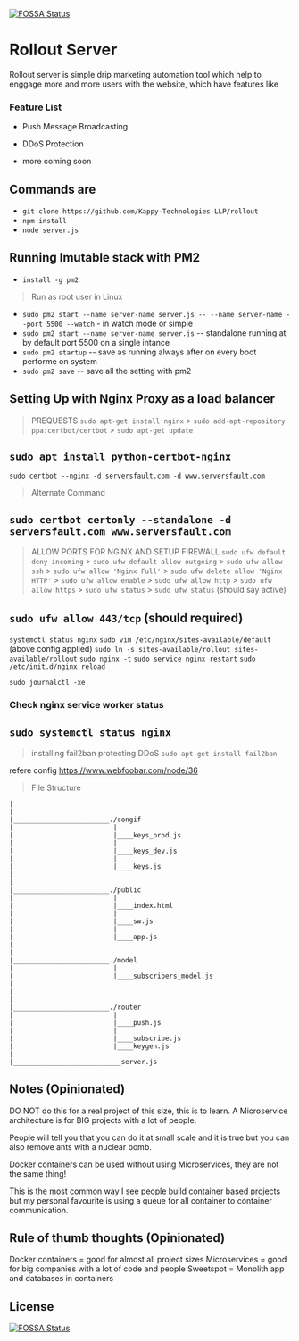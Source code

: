 [![FOSSA Status](https://app.fossa.io/api/projects/git%2Bgithub.com%2FKappy-Technologies-LLP%2Frollout.svg?type=shield)](https://app.fossa.io/projects/git%2Bgithub.com%2FKappy-Technologies-LLP%2Frollout?ref=badge_shield)

# Rollout Server

Rollout server is simple drip marketing automation tool which help to enggage more and more users with the website, which have features like

### Feature List

- Push Message Broadcasting
- DDoS Protection

- more coming soon

## Commands are

- `git clone https://github.com/Kappy-Technologies-LLP/rollout`
- `npm install`
- `node server.js`

## Running Imutable stack with PM2

- `install -g pm2`

> Run as root user in Linux

- `sudo pm2 start --name server-name server.js -- --name server-name --port 5500 --watch` - in watch mode or simple
- `sudo pm2 start --name server-name server.js` -- standalone running at by default port 5500 on a single intance
- `sudo pm2 startup` -- save as running always after on every boot performe on system
- `sudo pm2 save` -- save all the setting with pm2

## Setting Up with Nginx Proxy as a load balancer

> PREQUESTS
> `sudo apt-get install nginx` > `sudo add-apt-repository ppa:certbot/certbot` > `sudo apt-get update`

## `sudo apt install python-certbot-nginx`

`sudo certbot --nginx -d serversfault.com -d www.serversfault.com`

> Alternate Command

## `sudo certbot certonly --standalone -d serversfault.com www.serversfault.com`

> ALLOW PORTS FOR NGINX AND SETUP FIREWALL
> `sudo ufw default deny incoming` > `sudo ufw default allow outgoing` > `sudo ufw allow ssh` > `sudo ufw allow 'Nginx Full'` > `sudo ufw delete allow 'Nginx HTTP'` > `sudo ufw allow enable` > `sudo ufw allow http` > `sudo ufw allow https` > `sudo ufw status` > `sudo ufw status` (should say active)

## `sudo ufw allow 443/tcp` (should required)

`systemctl status nginx`
`sudo vim /etc/nginx/sites-available/default` (above config applied)
`sudo ln -s sites-available/rollout sites-available/rollout`
`sudo nginx -t`
`sudo service nginx restart`
`sudo /etc/init.d/nginx reload`

`sudo journalctl -xe`

### Check nginx service worker status

## `sudo systemctl status nginx`

> installing fail2ban protecting DDoS
> `sudo apt-get install fail2ban`

refere config https://www.webfoobar.com/node/36

> File Structure

```
|
|
|________________________./congif
|                         |
|                         |____keys_prod.js
|                         |
|                         |____keys_dev.js
|                         |
|                         |____keys.js
|
|
|________________________./public
|                         |
|                         |____index.html
|                         |
|                         |____sw.js
|                         |
|                         |____app.js
|
|
|________________________./model
|                         |
|                         |____subscribers_model.js
|
|
|
|________________________./router
|                         |
|                         |____push.js
|                         |
|                         |____subscribe.js
|                         |____keygen.js
|
|___________________________server.js

```

## Notes (Opinionated)

DO NOT do this for a real project of this size, this is to learn.
A Microservice architecture is for BIG projects with a lot of people.

People will tell you that you can do it at small scale and it is true
but you can also remove ants with a nuclear bomb.

Docker containers can be used without using Microservices, they are not the
same thing!

This is the most common way I see people build container based projects
but my personal favourite is using a queue for all container to container
communication.

## Rule of thumb thoughts (Opinionated)

Docker containers = good for almost all project sizes
Microservices = good for big companies with a lot of code and people
Sweetspot = Monolith app and databases in containers

## License

[![FOSSA Status](https://app.fossa.io/api/projects/git%2Bgithub.com%2FKappy-Technologies-LLP%2Frollout.svg?type=large)](https://app.fossa.io/projects/git%2Bgithub.com%2FKappy-Technologies-LLP%2Frollout?ref=badge_large)
